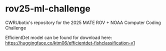 # rov25-ml-challenge
CWRUbotix's repository for the 2025 MATE ROV + NOAA Computer Coding Challenge

EfficientDet model can be found for download here: https://huggingface.co/ktm06/efficientdet-fishclassification-v1
